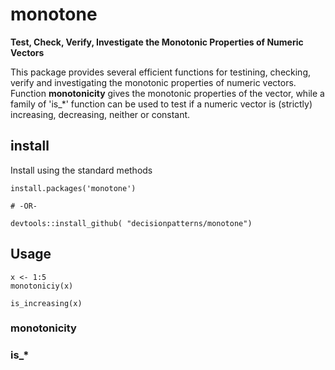 # monotone

**Test, Check, Verify, Investigate the Monotonic Properties of Numeric Vectors**

This package provides several efficient functions for testining, checking, 
verify and investigating the monotonic properties of numeric vectors. 
Function **monotonicity** gives the monotonic properties of the vector, while 
a family of 'is_*' function can be used to test if a numeric vector is 
(strictly) increasing, decreasing, neither or constant. 

## install 

Install using the standard methods 

    install.packages('monotone')
     
    # -OR-
     
    devtools::install_github( "decisionpatterns/monotone")

## Usage 

    x <- 1:5
    monotoniciy(x)   
     
    is_increasing(x)  
    

### monotonicity


### is_*

